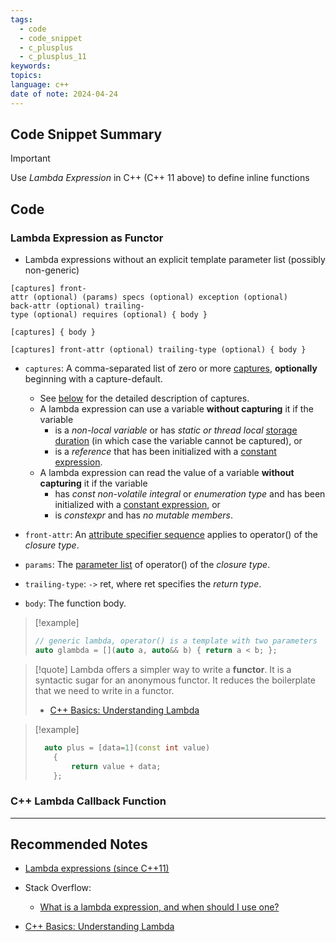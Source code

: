 ```yaml
---
tags:
  - code
  - code_snippet
  - c_plusplus
  - c_plusplus_11
keywords: 
topics: 
language: c++
date of note: 2024-04-24
---
```


## Code Snippet Summary

>[!important]
>Use *Lambda Expression* in C++ (C++ 11 above) to define inline functions


## Code

### Lambda Expression as Functor

- Lambda expressions without an explicit template parameter list (possibly non-generic)

```
[captures] front-attr ﻿(optional) (params) specs ﻿(optional) exception ﻿(optional)  
back-attr ﻿(optional) trailing-type ﻿(optional) requires ﻿(optional) { body }
```

```
[captures] { body }
```

```
[captures] front-attr ﻿(optional) trailing-type ﻿(optional) { body }
```


- `captures`: A comma-separated list of zero or more [captures](https://en.cppreference.com/w/cpp/language/lambda#Lambda_capture), **optionally** beginning with a capture-default. 
	- See [below](https://en.cppreference.com/w/cpp/language/lambda#Lambda_capture) for the detailed description of captures.
	- A lambda expression can use a variable **without capturing** it if the variable
		- is a *non-local variable* or has *static or thread local* [storage duration](https://en.cppreference.com/w/cpp/language/storage_duration "cpp/language/storage duration") (in which case the variable cannot be captured), or
		- is a *reference* that has been initialized with a [constant expression](https://en.cppreference.com/w/cpp/language/constant_expression#Constant_expression "cpp/language/constant expression").
	- A lambda expression can read the value of a variable **without capturing** it if the variable
		- has *const non-volatile integral* or *enumeration type* and has been initialized with a [constant expression](https://en.cppreference.com/w/cpp/language/constant_expression#Constant_expression "cpp/language/constant expression"), or 
		- is *constexpr* and has *no mutable members*.
		  
- `front-attr`: An [attribute specifier sequence](https://en.cppreference.com/w/cpp/language/attributes "cpp/language/attributes") applies to operator() of the *closure type*.
- `params`: The [parameter list](https://en.cppreference.com/w/cpp/language/function#Parameter_list "cpp/language/function") of operator() of the *closure type*.
- `trailing-type`: `->` ret, where ret specifies the *return type*.
- `body`: The function body.


>[!example]
> ```c++
> // generic lambda, operator() is a template with two parameters
> auto glambda = [](auto a, auto&& b) { return a < b; };
> ```


>[!quote]
>Lambda offers a simpler way to write a **functor**. It is a syntactic sugar for an anonymous functor. It reduces the boilerplate that we need to write in a functor.
>- [C++ Basics: Understanding Lambda](https://builtin.com/software-engineering-perspectives/c-plus-plus-lambda)


>[!example]
> ```c++
>   auto plus = [data=1](const int value)
>     {
>         return value + data;
>     };
> ```

### C++ Lambda Callback Function




-----------
##  Recommended Notes

- [Lambda expressions (since C++11)](https://en.cppreference.com/w/cpp/language/lambda)

- Stack Overflow:
	- [What is a lambda expression, and when should I use one?](https://stackoverflow.com/questions/7627098/what-is-a-lambda-expression-and-when-should-i-use-one)

- [C++ Basics: Understanding Lambda](https://builtin.com/software-engineering-perspectives/c-plus-plus-lambda)